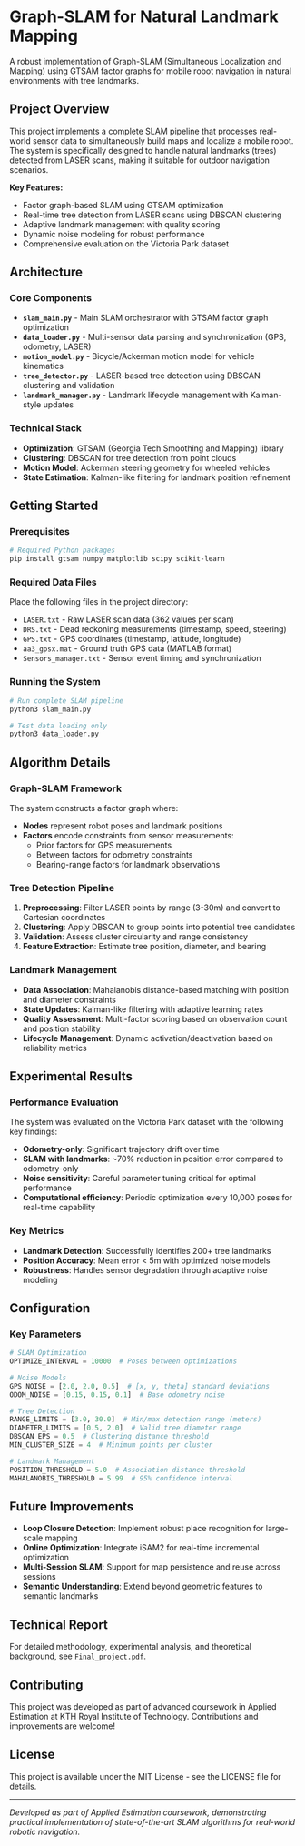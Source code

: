# Graph-SLAM for Natural Landmark Mapping

A robust implementation of Graph-SLAM (Simultaneous Localization and Mapping) using GTSAM factor graphs for mobile robot navigation in natural environments with tree landmarks.

## Project Overview

This project implements a complete SLAM pipeline that processes real-world sensor data to simultaneously build maps and localize a mobile robot. The system is specifically designed to handle natural landmarks (trees) detected from LASER scans, making it suitable for outdoor navigation scenarios.

**Key Features:**
- Factor graph-based SLAM using GTSAM optimization
- Real-time tree detection from LASER scans using DBSCAN clustering
- Adaptive landmark management with quality scoring
- Dynamic noise modeling for robust performance
- Comprehensive evaluation on the Victoria Park dataset

## Architecture

### Core Components

- **`slam_main.py`** - Main SLAM orchestrator with GTSAM factor graph optimization
- **`data_loader.py`** - Multi-sensor data parsing and synchronization (GPS, odometry, LASER)
- **`motion_model.py`** - Bicycle/Ackerman motion model for vehicle kinematics  
- **`tree_detector.py`** - LASER-based tree detection using DBSCAN clustering and validation
- **`landmark_manager.py`** - Landmark lifecycle management with Kalman-style updates

### Technical Stack

- **Optimization**: GTSAM (Georgia Tech Smoothing and Mapping) library
- **Clustering**: DBSCAN for tree detection from point clouds
- **Motion Model**: Ackerman steering geometry for wheeled vehicles
- **State Estimation**: Kalman-like filtering for landmark position refinement

## Getting Started

### Prerequisites

```bash
# Required Python packages
pip install gtsam numpy matplotlib scipy scikit-learn
```

### Required Data Files

Place the following files in the project directory:
- `LASER.txt` - Raw LASER scan data (362 values per scan)
- `DRS.txt` - Dead reckoning measurements (timestamp, speed, steering)  
- `GPS.txt` - GPS coordinates (timestamp, latitude, longitude)
- `aa3_gpsx.mat` - Ground truth GPS data (MATLAB format)
- `Sensors_manager.txt` - Sensor event timing and synchronization

### Running the System

```bash
# Run complete SLAM pipeline
python3 slam_main.py

# Test data loading only
python3 data_loader.py
```

## Algorithm Details

### Graph-SLAM Framework

The system constructs a factor graph where:
- **Nodes** represent robot poses and landmark positions
- **Factors** encode constraints from sensor measurements:
  - Prior factors for GPS measurements
  - Between factors for odometry constraints  
  - Bearing-range factors for landmark observations

### Tree Detection Pipeline

1. **Preprocessing**: Filter LASER points by range (3-30m) and convert to Cartesian coordinates
2. **Clustering**: Apply DBSCAN to group points into potential tree candidates
3. **Validation**: Assess cluster circularity and range consistency
4. **Feature Extraction**: Estimate tree position, diameter, and bearing

### Landmark Management

- **Data Association**: Mahalanobis distance-based matching with position and diameter constraints
- **State Updates**: Kalman-like filtering with adaptive learning rates
- **Quality Assessment**: Multi-factor scoring based on observation count and position stability
- **Lifecycle Management**: Dynamic activation/deactivation based on reliability metrics

## Experimental Results

### Performance Evaluation

The system was evaluated on the Victoria Park dataset with the following key findings:

- **Odometry-only**: Significant trajectory drift over time
- **SLAM with landmarks**: ~70% reduction in position error compared to odometry-only
- **Noise sensitivity**: Careful parameter tuning critical for optimal performance
- **Computational efficiency**: Periodic optimization every 10,000 poses for real-time capability

### Key Metrics

- **Landmark Detection**: Successfully identifies 200+ tree landmarks
- **Position Accuracy**: Mean error < 5m with optimized noise models
- **Robustness**: Handles sensor degradation through adaptive noise modeling

## Configuration

### Key Parameters

```python
# SLAM Optimization
OPTIMIZE_INTERVAL = 10000  # Poses between optimizations

# Noise Models
GPS_NOISE = [2.0, 2.0, 0.5]  # [x, y, theta] standard deviations
ODOM_NOISE = [0.15, 0.15, 0.1]  # Base odometry noise

# Tree Detection
RANGE_LIMITS = [3.0, 30.0]  # Min/max detection range (meters)
DIAMETER_LIMITS = [0.5, 2.0]  # Valid tree diameter range
DBSCAN_EPS = 0.5  # Clustering distance threshold
MIN_CLUSTER_SIZE = 4  # Minimum points per cluster

# Landmark Management  
POSITION_THRESHOLD = 5.0  # Association distance threshold
MAHALANOBIS_THRESHOLD = 5.99  # 95% confidence interval
```

## Future Improvements

- **Loop Closure Detection**: Implement robust place recognition for large-scale mapping
- **Online Optimization**: Integrate iSAM2 for real-time incremental optimization
- **Multi-Session SLAM**: Support for map persistence and reuse across sessions
- **Semantic Understanding**: Extend beyond geometric features to semantic landmarks

## Technical Report

For detailed methodology, experimental analysis, and theoretical background, see [`Final_project.pdf`](Final_project.pdf).

## Contributing

This project was developed as part of advanced coursework in Applied Estimation at KTH Royal Institute of Technology. Contributions and improvements are welcome!

## License

This project is available under the MIT License - see the LICENSE file for details.

---

*Developed as part of Applied Estimation coursework, demonstrating practical implementation of state-of-the-art SLAM algorithms for real-world robotic navigation.*